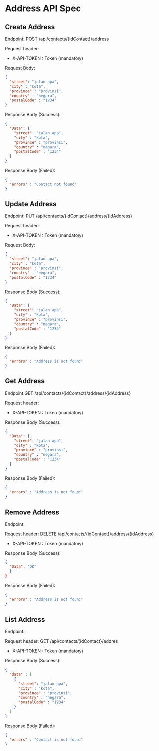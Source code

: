 # Address API Spec

## Create Address

Endpoint: POST /api/contacts/{idContact}/address

Request header:

- X-API-TOKEN : Token (mandatory)

Request Body:

```json
{
  "street": "jalan apa",
  "city" : "kota",
  "province" : "provinsi",
  "country" : "negara",
  "postalCode" : "1234"
}
```

Response Body (Success):

```json
{
  "Data": {
    "street": "jalan apa",
    "city" : "kota",
    "province" : "provinsi",
    "country" : "negara",
    "postalCode" : "1234"
  }
}
```

Response Body (Failed):

```json
{
  "errors" : "Contact not found"
}
```

## Update Address

Endpoint: PUT /api/contacts/{idContact}/address/{idAddress}

Request header:

- X-API-TOKEN : Token (mandatory)

Request Body:

```json
{
  "street": "jalan apa",
  "city" : "kota",
  "province" : "provinsi",
  "country" : "negara",
  "postalCode" : "1234"
}
```

Response Body (Success):

```json
{
  "Data": {
    "street": "jalan apa",
    "city" : "kota",
    "province" : "provinsi",
    "country" : "negara",
    "postalCode" : "1234"
  }
}
```

Response Body (Failed):

```json
{
  "errors" : "Address is not found"
}
```

## Get Address

Endpoint:GET /api/contacts/{idContact}/address/{idAddress}

Request header:

- X-API-TOKEN : Token (mandatory)

Response Body (Success):

```json
{
  "Data": {
    "street": "jalan apa",
    "city" : "kota",
    "province" : "provinsi",
    "country" : "negara",
    "postalCode" : "1234"
  }
}
```

Response Body (Failed):

```json
{
  "errors" : "Address is not found"
}
```

## Remove Address

Endpoint:

Request header: DELETE /api/contacts/{idContact}/address/{idAddress}

- X-API-TOKEN : Token (mandatory)

Response Body (Success):

```json
{
  "Data": "OK"
  }
}
```

Response Body (Failed):

```json
{
  "errors" : "Address is not found"
}
```

## List Address

Endpoint:

Request header: GET /api/contacts/{idContact}/addres

- X-API-TOKEN : Token (mandatory)

Response Body (Success):

```json
{
  "data" : [
    {
      "street": "jalan apa",
      "city" : "kota",
      "province" : "provinsi",
      "country" : "negara",
      "postalCode" : "1234"
    }
  ]
}
```
Response Body (Failed):
```json
{
  "errors" : "Contact is not found"
}
```